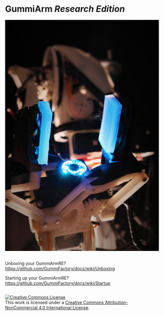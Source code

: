 # GummiArm *Research Edition*

![alt text](https://github.com/GummiFactory/docs/blob/master/images/general/ugg.jpg "GummiArmRE")

##
Unboxing your GummiArmRE? https://github.com/GummiFactory/docs/wiki/Unboxing

Starting up your GummiArmRE? https://github.com/GummiFactory/docs/wiki/Startup

##
<a rel="license" href="http://creativecommons.org/licenses/by-nc/4.0/"><img alt="Creative Commons License" style="border-width:0" src="https://i.creativecommons.org/l/by-nc/4.0/88x31.png" /></a><br />This work is licensed under a <a rel="license" href="http://creativecommons.org/licenses/by-nc/4.0/">Creative Commons Attribution-NonCommercial 4.0 International License</a>.
